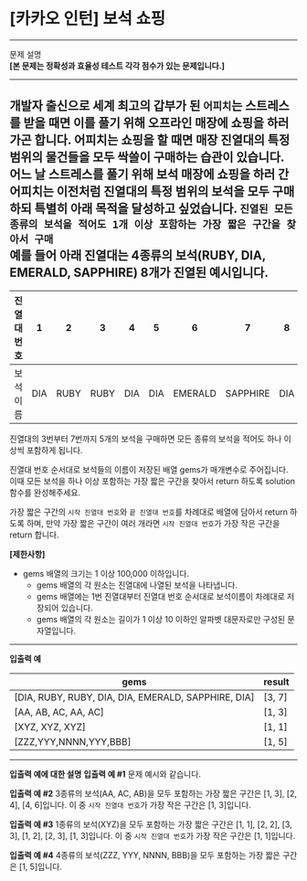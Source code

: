 # [카카오 인턴] 보석 쇼핑
---

문제 설명<br>
**[본 문제는 정확성과 효율성 테스트 각각 점수가 있는 문제입니다.]**

---
개발자 출신으로 세계 최고의 갑부가 된 `어피치`는 스트레스를 받을 때면 이를 풀기 위해 오프라인 매장에 쇼핑을 하러 가곤 합니다.
어피치는 쇼핑을 할 때면 매장 진열대의 특정 범위의 물건들을 모두 싹쓸이 구매하는 습관이 있습니다.
어느 날 스트레스를 풀기 위해 보석 매장에 쇼핑을 하러 간 어피치는 이전처럼 진열대의 특정 범위의 보석을 모두 구매하되 특별히 아래 목적을 달성하고 싶었습니다.
`진열된 모든 종류의 보석을 적어도 1개 이상 포함하는 가장 짧은 구간을 찾아서 구매`<br>
예를 들어 아래 진열대는 4종류의 보석(RUBY, DIA, EMERALD, SAPPHIRE) 8개가 진열된 예시입니다.
---
|진열대 번호|1|2|3|4|5|6|7|8|
|---|---|---|---|---|---|---|---|---|
|보석 이름|DIA|RUBY|RUBY|DIA|DIA|EMERALD|SAPPHIRE|DIA|

진열대의 3번부터 7번까지 5개의 보석을 구매하면 모든 종류의 보석을 적어도 하나 이상씩 포함하게 됩니다.

진열대 번호 순서대로 보석들의 이름이 저장된 배열 gems가 매개변수로 주어집니다. 이때 모든 보석을 하나 이상 포함하는 가장 짧은 구간을 찾아서 return 하도록 solution 함수를 완성해주세요.

가장 짧은 구간의 `시작 진열대 번호`와 `끝 진열대 번호`를 차례대로 배열에 담아서 return 하도록 하며, 만약 가장 짧은 구간이 여러 개라면 `시작 진열대 번호`가 가장 작은 구간을 return 합니다.

**[제한사항]**
- gems 배열의 크기는 1 이상 100,000 이하입니다.
  - gems 배열의 각 원소는 진열대에 나열된 보석을 나타냅니다.
  - gems 배열에는 1번 진열대부터 진열대 번호 순서대로 보석이름이 차례대로 저장되어 있습니다.
  - gems 배열의 각 원소는 길이가 1 이상 10 이하인 알파벳 대문자로만 구성된 문자열입니다.

---
**입출력 예**

|gems|result|
|---|---|
|[DIA, RUBY, RUBY, DIA, DIA, EMERALD, SAPPHIRE, DIA]|[3, 7]|
|[AA, AB, AC, AA, AC]|[1, 3]|
|[XYZ, XYZ, XYZ]|[1, 1]|
|[ZZZ,YYY,NNNN,YYY,BBB]|[1, 5]|

---
**입출력 예에 대한 설명**
**입출력 예 #1**
문제 예시와 같습니다.

**입출력 예 #2**
3종류의 보석(AA, AC, AB)을 모두 포함하는 가장 짧은 구간은 [1, 3], [2, 4], [4, 6]입니다. 이 중 `시작 진열대 번호`가 가장 작은 구간은 [1, 3]입니다.

**입출력 예 #3**
1종류의 보석(XYZ)을 모두 포함하는 가장 짧은 구간은 [1, 1], [2, 2], [3, 3], [1, 2], [2, 3], [1, 3]입니다. 이 중 `시작 진열대 번호`가 가장 작은 구간은 [1, 1]입니다.

**입출력 예 #4**
4종류의 보석(ZZZ, YYY, NNNN, BBB)을 모두 포함하는 가장 짧은 구간은 [1, 5]입니다.

